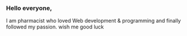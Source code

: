 ### Hello everyone,
I am pharmacist who loved Web development & programming and finally followed my passion. wish me good luck 
